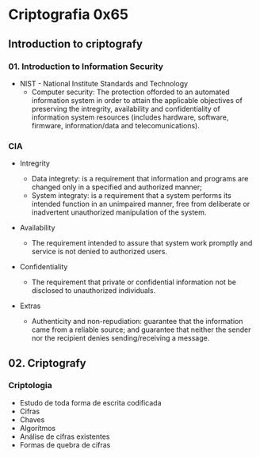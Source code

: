 # Criptografia 0x65

## Introduction to criptografy
 
### 01. Introduction to Information Security

* NIST - National Institute Standards and Technology
	- Computer security: The protection offorded to an automated information system in order to attain the applicable objectives of preserving the intregrity, availability and confidentiality of information system resources (includes hardware, software, firmware, information/data and telecomunications).

### CIA
* Intregrity
	- Data integrety: is a requirement that information and programs are changed only in a specified and authorized manner;
	- System integraty: is a requirement that a system performs its intended function in an unimpaired manner, free from deliberate or inadvertent unauthorized manipulation of the system.

* Availability
	- The requirement intended to assure that system work promptly and service is not denied to authorized users.

* Confidentiality
	- The requirement that private or confidential information not be disclosed to unauthorized individuals.

* Extras
	- Authenticity and non-repudiation: guarantee that the information came from a reliable source; and guarantee that neither the sender nor the recipient denies sending/receiving a message.

## 02. Criptografy

### Criptologia

* Estudo de toda forma de escrita codificada
* Cifras
* Chaves
* Algorítmos
* Análise de cifras existentes
* Formas de quebra de cifras


